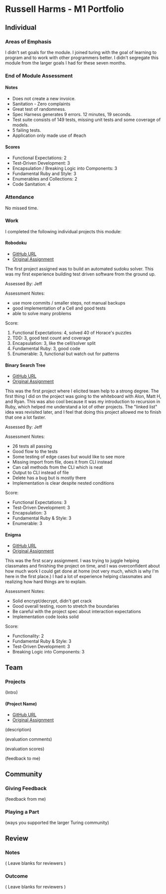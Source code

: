 # Russell Harms - M1 Portfolio

## Individual

### Areas of Emphasis

I didn't set goals for the module. I joined turing with the goal of learning to program and to work with other programmers better. I didn't segregate this module from the larger goals I had for these seven months.

### End of Module Assessment

#### Notes

* Does not create a new invoice.
* Sanitation - Zero complaints
* Great test of randomness.
* Spec Harness generates 9 errors. 12 minutes, 19 seconds.
* Test suite consists of 149 tests, missing unit tests and some coverage of models.
* 5 failing tests.
* Application only made use of #each

#### Scores

* Functional Expectations: 2
* Test-Driven Development: 3
* Encapsulation / Breaking Logic into Components: 3
* Fundamental Ruby and Style: 3
* Enumerables and Collections: 2
* Code Sanitation: 4

### Attendance

No missed time.

### Work

I completed the following individual projects this module:

#### Robodoku

* [GitHub URL](https://github.com/russelleh/robodoku)
* [Original Assignment](https://github.com/turingschool/challenges/blob/master/robodoku.markdown)

The first project assigned was to build an automated sudoku solver. This was my first experience building test driven software from the ground up.

Assessed By: Jeff

Assessment Notes:

* use more commits / smaller steps, not manual backups
* good implementation of a Cell and good tests
* able to solve many problems

Score:

1. Functional Expectations: 4, solved 40 of Horace's puzzles
2. TDD: 3, good test count and coverage
3. Encapsulation: 3, like the cell/solver split
4. Fundamental Ruby: 3, good code
5. Enumerable: 3, functional but watch out for patterns

#### Binary Search Tree

* [GitHub URL](https://github.com/russelleh/binary_search_tree)
* [Original Assignment](https://github.com/turingschool/curriculum/blob/master/source/projects/binary_search_tree.markdown)

This was the first project where I elicited team help to a strong degree. The first thing I did on the project was going to the whiteboard with Alon, Matt H, and Ryan. This was also cool because it was my introduction to recursion in Ruby, which helped me understand a lot of other projects. The "linked list" idea was revisited later, and I feel that doing this project allowed me to finish that one a lot faster.

Assessed By: Jeff

Assessment Notes:

* 26 tests all passing
* Good flow to the tests
* Some testing of edge cases but would like to see more
* Missing import from file, does it from CLI instead
* Can call methods from the CLI which is neat
* Output to CLI instead of file
* Delete has a bug but is mostly there
* Implementation is clear despite nested conditions

Score:

* Functional Expectations: 3
* Test-Driven Development: 3
* Encapsulation: 3
* Fundamental Ruby & Style: 3
* Enumerable: 3

#### Enigma

* [GitHub URL](https://github.com/russelleh/enigma)
* [Original Assignment](https://github.com/turingschool/curriculum/blob/master/source/projects/enigma.markdown)

This was the first scary assignment. I was trying to juggle helping classmates and finishing the project on time, and I was overconfident about how much work I could get done at home (not very much, which is why I'm here in the first place.) I had a lot of experience helping classmates and realizing how hard things are to explain.

Assessment Notes:

* Solid encrypt/decrypt, didn't get crack
* Good overall testing, room to stretch the boundaries
* Be careful with the project spec about interaction expectations
* Implementation code looks solid

Score:

* Functionality: 2
* Fundamental Ruby & Style: 3
* Test-Driven Development: 3
* Breaking Logic into Components: 3

## Team

### Projects

(Intro)

#### (Project Name)

* [GitHub URL]()
* [Original Assignment]()

(description)

(evaluation comments)

(evaluation scores)

(feedback to me)

## Community

### Giving Feedback

(feedback from me)

### Playing a Part

(ways you supported the larger Turing community)

## Review

### Notes

( Leave blanks for reviewers )

### Outcome

( Leave blanks for reviewers )
